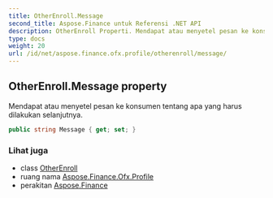 ```yaml
---
title: OtherEnroll.Message
second_title: Aspose.Finance untuk Referensi .NET API
description: OtherEnroll Properti. Mendapat atau menyetel pesan ke konsumen tentang apa yang harus dilakukan selanjutnya.
type: docs
weight: 20
url: /id/net/aspose.finance.ofx.profile/otherenroll/message/
---
```

## OtherEnroll.Message property

Mendapat atau menyetel pesan ke konsumen tentang apa yang harus dilakukan selanjutnya.

```csharp
public string Message { get; set; }
```

### Lihat juga

* class [OtherEnroll](../)
* ruang nama [Aspose.Finance.Ofx.Profile](../../otherenroll/)
* perakitan [Aspose.Finance](../../../)


